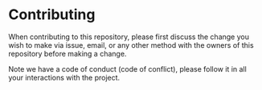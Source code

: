 # Contributing

When contributing to this repository, please first discuss the change you wish to make via issue,
email, or any other method with the owners of this repository before making a change.

Note we have a code of conduct (code of conflict), please follow it in all your interactions with the project.
